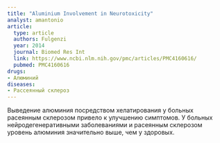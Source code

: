```yaml
---
title: "Aluminium Involvement in Neurotoxicity"
analyst: amantonio
article:
  type: article
  authors: Fulgenzi
  year: 2014
  journal: Biomed Res Int
  link: https://www.ncbi.nlm.nih.gov/pmc/articles/PMC4160616/
  pubmed: PMC4160616
drugs:
- Алюминий
diseases:
- Рассеянный склероз
---
```


Выведение алюминия посредством хелатирования у больных расеянным склерозом привело к улучшению симптомов. У больных нейродегенеративными заболеваниями и расеянным склерозом уровень алюминия значительно выше, чем у здоровых.
